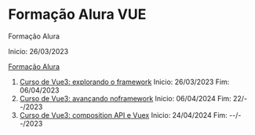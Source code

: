 # Formação Alura VUE


Formação Alura

Inicio: 26/03/2023

[Formação Alura](https://cursos.alura.com.br/formacao-vuejs3)


1. [Curso de Vue3: explorando o framework](https://cursos.alura.com.br/course/vue3-comecando-framework) Inicio: 26/03/2023 Fim: 06/04/2023
2. [Curso de Vue3: avançando noframework](https://cursos.alura.com.br/course/vue3-avancando-framework) Inicio: 06/04/2024 Fim: 22/--/2023
2. [Curso de Vue3: composition API e Vuex](https://cursos.alura.com.br/course/vue3-composition-api-vuex) Inicio: 24/04/2024 Fim: --/--/2023


